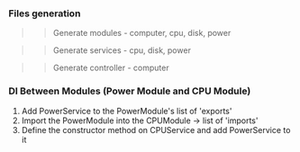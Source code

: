 ### Files generation
>> Generate modules - computer, cpu, disk, power

>> Generate services - cpu, disk, power

>> Generate controller - computer


### DI Between Modules (Power Module and CPU Module)
1. Add PowerService to the PowerModule's list of 'exports'
2. Import the PowerModule into the CPUModule -> list of 'imports'
3. Define the constructor method on CPUService and add PowerService to it
